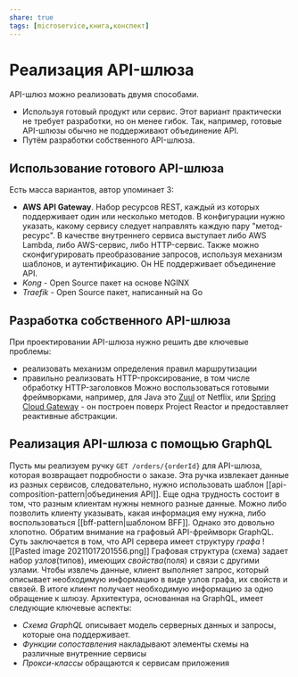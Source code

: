 ```yaml
---
share: true
tags: [microservice,книга,конспект]
---
```

# Реализация API-шлюза
API-шлюз можно реализовать двумя способами.
+ Используя готовый продукт или сервис. Этот вариант практически не требует разработки, но он менее гибок. Так, например, готовые API-шлюзы обычно не поддерживают объединение API.
+ Путём разработки собственного API-шлюза.
## Использование готового API-шлюза
Есть масса вариантов, автор упоминает 3:
- **AWS API Gateway**. Набор ресурсов REST, каждый из которых поддерживает один или несколько методов. В конфигурации нужно указать, какому сервису следует направлять каждую пару "метод-ресурс". В качестве внутреннего сервиса выступает либо AWS Lambda, либо AWS-сервис, либо HTTP-сервис. Также можно сконфигурировать преобразование запросов, используя механизм шаблонов, и аутентификацию. Он НЕ поддерживает объединение API.
- *Kong* - Open Source пакет на основе NGINX
- *Traefik* - Open Source пакет, написанный на Go
## Разработка собственного API-шлюза
При проектировании API-шлюза нужно решить две ключевые проблемы:
- реализовать механизм определения правил маршрутизации
- правильно реализовать HTTP-проксирование, в том числе обработку HTTP-заголовков
Можно воспользоваться готовыми фреймворками, например, для Java это [Zuul](https://github.com/netflix/zuul) от Netflix, или [Spring Cloud Gateway](https://cloud.spring.io/spring-cloud-gateway/reference/html/) - он построен поверх Project Reactor и предоставляет реактивные абстракции.
## Реализация API-шлюза с помощью GraphQL
Пусть мы реализуем ручку `GET /orders/{orderId}` для API-шлюза, которая возвращает подробности о заказе. Эта ручка извлекает данные из разных сервисов, следовательно, нужно использовать шаблон [[api-composition-pattern|объединения API]].
Еще одна трудность состоит в том, что разным клиентам нужны немного разные данные. Можно либо позволить клиенту указывать, какая информация ему нужна, либо воспользоваться [[bff-pattern|шаблоном BFF]]. Однако это довольно хлопотно.
Обратим внимание на графовый API-фреймворк GraphQL. Суть заключается в том, что API сервера имеет структуру *графа*
![[Pasted image 20211017201556.png]]
Графовая структура (схема) задает набор *узлов*(типов), имеющих *свойства*(поля) и связи с другими узлами. Чтобы извлечь данные, клиент выполняет запрос, который описывает необходимую информацию в виде узлов графа, их свойств и связей. В итоге клиент получает необходимую информацию за одно обращение к шлюзу.
Архитектура, основанная на GraphQL, имеет следующие ключевые аспекты:
- *Схема GraphQL* описывает модель серверных данных и запросы, которые она поддерживает.
- *Функции сопоставления* накладывают элементы схемы на различные внутренние сервисы
- *Прокси-классы* обращаются к сервисам приложения

